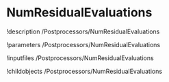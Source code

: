 <!-- MOOSE Documentation Stub: Remove this when content is added. -->

# NumResidualEvaluations
!description /Postprocessors/NumResidualEvaluations

!parameters /Postprocessors/NumResidualEvaluations

!inputfiles /Postprocessors/NumResidualEvaluations

!childobjects /Postprocessors/NumResidualEvaluations
